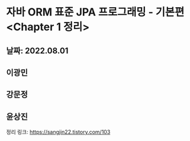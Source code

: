 # 자바 ORM 표준 JPA 프로그래밍 - 기본편 <Chapter 1 정리> 
## 날짜: 2022.08.01

## 이광민 
## 강문정
## 윤상진 
정리 링크: https://sangjin22.tistory.com/103
